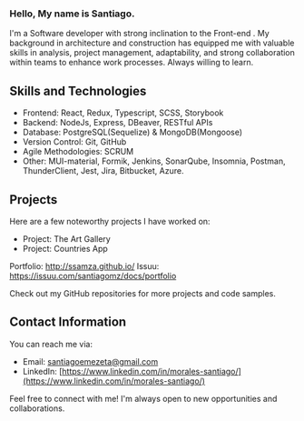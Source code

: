 ### Hello, My name is Santiago.

I'm a Software developer with strong inclination to the Front-end . My background in architecture and construction has equipped me with valuable skills in analysis, project management, adaptability, and strong collaboration within teams to enhance work processes. Always willing to learn.

## Skills and Technologies
- Frontend: React, Redux, Typescript, SCSS, Storybook
- Backend: NodeJs, Express, DBeaver, RESTful APIs
- Database: PostgreSQL(Sequelize) & MongoDB(Mongoose)
- Version Control: Git, GitHub
- Agile Methodologies: SCRUM
- Other: MUI-material, Formik, Jenkins, SonarQube, Insomnia, Postman, ThunderClient, Jest, Jira, Bitbucket, Azure.

## Projects
Here are a few noteworthy projects I have worked on:
- Project: The Art Gallery
- Project: Countries App

Portfolio: http://ssamza.github.io/
Issuu: https://issuu.com/santiagomz/docs/portfolio

Check out my GitHub repositories for more projects and code samples.

## Contact Information
You can reach me via:
- Email: santiagoemezeta@gmail.com
- LinkedIn: [https://www.linkedin.com/in/morales-santiago/](https://www.linkedin.com/in/morales-santiago/)

Feel free to connect with me! I'm always open to new opportunities and collaborations.


<!--
**Ssamza/Ssamza** is a ✨ _special_ ✨ repository because its `README.md` (this file) appears on your GitHub profile.

Here are some ideas to get you started:

- 🔭 I’m currently working on ...
- 🌱 I’m currently learning ...
- 👯 I’m looking to collaborate on ...
- 🤔 I’m looking for help with ...
- 💬 Ask me about ...
- 📫 How to reach me: ...
- 😄 Pronouns: ...
- ⚡ Fun fact: ...
-->
